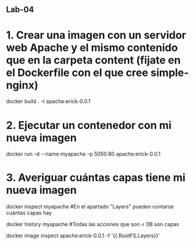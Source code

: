 ## Lab-04

# 1. Crear una imagen con un servidor web Apache y el mismo contenido que en la carpeta content (fijate en el Dockerfile con el que cree simple-nginx)
docker build . -t apache:erick-0.0.1

# 2. Ejecutar un contenedor con mi nueva imagen
docker run -d --name myapache -p 5050:80 apache:erick-0.0.1

# 3. Averiguar cuántas capas tiene mi nueva imagen
docker inspect myapache #En el apartado "Layers" pueden contarse cuántas capas hay

docker history myapache #Todas las acciones que son < 0B son capas

docker image inspect apache:erick-0.0.1 -f '{{.RootFS.Layers}}'